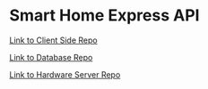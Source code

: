 # Smart Home Express API

[Link to Client Side Repo](https://github.com/bradford-hamilton/SmartHome-ClientSide)

[Link to Database Repo](https://github.com/bradford-hamilton/SmartHome-Database)

[Link to Hardware Server Repo](https://github.com/bradford-hamilton/SmartHome-HardwareFirebase)
